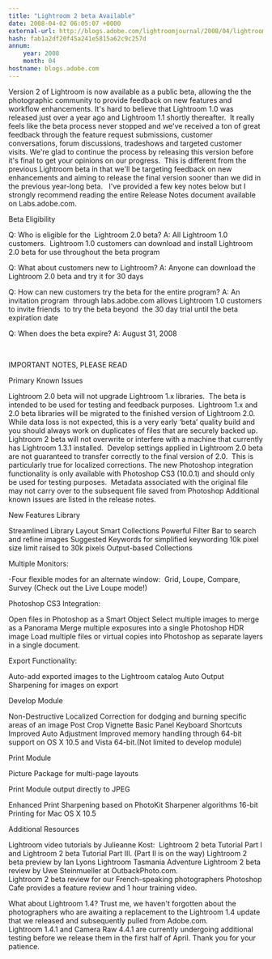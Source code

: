 ```yaml
---
title: "Lightroom 2 beta Available"
date: 2008-04-02 06:05:07 +0000
external-url: http://blogs.adobe.com/lightroomjournal/2008/04/lightroom_2_beta_available.html
hash: fab1a2df20f45a241e5815a62c9c257d
annum:
    year: 2008
    month: 04
hostname: blogs.adobe.com
---
```


Version 2 of Lightroom is now available as a public beta, allowing the the photographic community to provide feedback on  new features and workflow enhancements.  It's hard to believe that Lightroom 1.0 was released just over a year ago and Lightroom 1.1 shortly thereafter.  It really feels like the beta process never stopped and we've received a ton of great feedback through the feature request submissions, customer conversations, forum discussions, tradeshows and targeted customer visits. We're glad to continue the process by releasing this version before it's final to get your opinions on our progress.  This is different from the previous Lightroom beta in that we'll be targeting feedback on new enhancements and aiming to release the final version sooner than we did in the previous year-long beta.   I've provided a few key notes below but I strongly recommend reading the entire Release Notes document available on Labs.adobe.com.

Beta Eligibility

Q: Who is eligible for the   Lightroom 2.0 beta?
  A: 
    All Lightroom 1.0 customers.   Lightroom 1.0 customers can download and install Lightroom 2.0 beta for  use throughout the beta program

Q: What about customers new to Lightroom?
  A: 
    Anyone can download the Lightroom 2.0 beta and try it for 30  days

Q: How can new customers try the beta for the entire program?
  A: 
    An invitation program   through labs.adobe.com allows Lightroom 1.0 customers to invite  friends  to try the beta beyond  the 30 day trial until the beta expiration  date

Q: When does the beta expire?
  A: 
    August 31, 2008

 

IMPORTANT NOTES, PLEASE READ

Primary Known Issues


  Lightroom 2.0 beta will not upgrade  Lightroom 1.x libraries.  The beta is intended to be used for testing  and feedback purposes.  Lightroom 1.x and  2.0 beta libraries will be migrated to the finished version of Lightroom 2.0.
  While data loss is  not expected, this is a very early ‘beta’ quality build and you should always  work on duplicates of files that are securely backed up.  
  Lightroom 2 beta  will not overwrite or interfere with a machine that currently has Lightroom  1.3.1 installed.  
  Develop settings applied in Lightroom 2.0  beta are not guaranteed to transfer correctly to the final version of 2.0.  This is particularly true for localized  corrections.
  The new Photoshop  integration functionality is only available with Photoshop CS3 (10.0.1) and  should only be used for testing purposes.   Metadata associated with the original file may not carry over to the  subsequent file saved from Photoshop
  Additional known  issues are listed in the release notes.
    
New Features
Library


  Streamlined Library Layout
  Smart Collections 
  Powerful Filter Bar to search and refine images
  Suggested Keywords for simplified keywording
  10k pixel size  limit raised to 30k pixels
      Output-based Collections 
      

Multiple Monitors: 


  -Four flexible modes for an alternate window:  Grid, Loupe, Compare, Survey
      (Check out the  Live Loupe mode!)
    
Photoshop CS3  Integration:  


  Open files in Photoshop as a Smart Object
  Select multiple images to merge as a Panorama 
  Merge multiple exposures into a single Photoshop HDR image
  Load multiple files or virtual copies into Photoshop as  separate layers in a single document. 
    
Export Functionality: 


  Auto-add exported images to the Lightroom catalog 
  Auto Output Sharpening for images on export
    
Develop Module


  Non-Destructive Localized Correction for dodging and  burning specific areas of an image 
  Post Crop Vignette
  Basic Panel Keyboard Shortcuts
  Improved Auto Adjustment
      Improved memory handling through 64-bit support on OS X 10.5 and Vista 64-bit.(Not limited to develop module) 

Print Module


  Picture Package for multi-page layouts
      
  Print Module output directly to JPEG
      
  Enhanced Print Sharpening based on PhotoKit Sharpener  algorithms 
      16-bit Printing for Mac OS X 10.5 

Additional Resources


  Lightroom video tutorials by Julieanne Kost:  Lightroom 2 beta  Tutorial Part I and Lightroom 2 beta Tutorial Part III. (Part II is on the way) 
  Lightroom 2 beta preview by Ian Lyons 
      Lightroom Tasmania Adventure 
  Lightroom 2 beta review by Uwe Steinmueller at OutbackPhoto.com.  
  Lightroom 2 beta review for our French-speaking photographers
  Photoshop Cafe provides a feature review and 1 hour training video. 

What about Lightroom 1.4?
    Trust me, we haven't forgotten about the photographers who are awaiting a replacement to the Lightroom 1.4 update that we released and subsequently pulled from Adobe.com.  
  Lightroom 1.4.1 and Camera Raw 4.4.1 are currently undergoing additional testing before we release them in the first half of April.  Thank you for your patience. 
    

